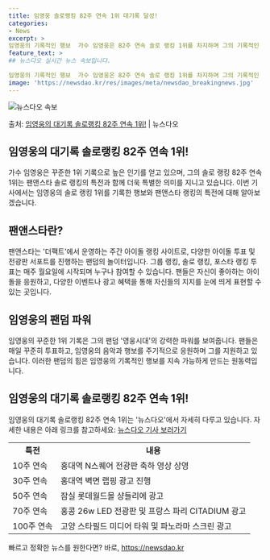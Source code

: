 ```yaml
---
title: 임영웅 솔로랭킹 82주 연속 1위 대기록 달성!
categories:
- News
excerpt: >
임영웅의 기록적인 행보  가수 임영웅은 82주 연속 솔로 랭킹 1위를 차지하며 그의 기록적인 행보를 계속 이…
feature_text: >
## 뉴스다오 실시간 뉴스 속보입니다.

임영웅의 기록적인 행보  가수 임영웅은 82주 연속 솔로 랭킹 1위를 차지하며 그의 기록적인 행보를 계속 이…
image: 'https://newsdao.kr/res/images/meta/newsdao_breakingnews.jpg'
---
```


![뉴스다오 속보](https://newsdao.kr/res/images/meta/newsdao_breakingnews.jpg)

<p>출처: <a href="https://newsdao.kr/4615" rel="dofollow">임영웅의 대기록 솔로랭킹 82주 연속 1위!</a> | 뉴스다오</p>

<h2 data-ke-size="size26"><b>임영웅의 대기록 솔로랭킹 82주 연속 1위!</b></h2>
<p data-ke-size="size16">가수 임영웅은 꾸준한 1위 기록으로 높은 인기를 얻고 있으며, 그의 솔로 랭킹 82주 연속 1위는 팬앤스타 솔로 랭킹의 특전과 함께 더욱 특별한 의미를 지니고 있습니다. 이번 기사에서는 임영웅의 솔로 랭킹 1위를 기록한 행보와 팬앤스타 랭킹의 특전에 대해 알아보겠습니다.</p>

<h2 data-ke-size="size26"><b>팬앤스타란?</b></h2>
<p data-ke-size="size16">팬앤스타는 '더팩트'에서 운영하는 주간 아이돌 랭킹 사이트로, 다양한 아이돌 투표 및 전광판 서포트를 진행하는 팬덤의 놀이터입니다. 그룹 랭킹, 솔로 랭킹, 포스타 랭킹 투표는 매주 월요일에 시작되며 누구나 참여할 수 있습니다. 팬들은 자신이 좋아하는 아이돌을 응원하고, 다양한 이벤트나 광고 혜택을 통해 자신들의 지지를 눈에 띄게 표현할 수 있는 곳입니다.</p>

<h2 data-ke-size="size26"><b>임영웅의 팬덤 파워</b></h2>
<p data-ke-size="size16">임영웅의 꾸준한 1위 기록은 그의 팬덤 '영웅시대'의 강력한 파워를 보여줍니다. 팬들은 매일 꾸준히 투표하고, 임영웅의 음악과 행보를 주기적으로 응원하며 그를 지원하고 있습니다. 이러한 팬덤의 힘은 임영웅의 기록적인 행보를 지속 가능하게 만드는 원동력입니다.</p>

<h2 data-ke-size="size26"><b>임영웅의 대기록 솔로랭킹 82주 연속 1위!</b></h2>
<p data-ke-size="size16">임영웅의 대기록 솔로랭킹 82주 연속 1위는 '뉴스다오'에서 자세히 다루고 있습니다. 자세한 내용은 아래 링크를 참고하세요: <a href="https://newsdao.kr/4615">뉴스다오 기사 보러가기</a></p>

<table>
  <tr>
    <td style="text-align: center; height: 17px;"><b>특전</b></td>
    <td style="text-align: center; height: 17px;"><b>내용</b></td>
  </tr>
  <tr>
    <td style="text-align: left;">10주 연속</td>
    <td style="text-align: left;">홍대역 N스퀘어 전광판 축하 영상 상영</td>
  </tr>
  <tr>
    <td style="text-align: left;">30주 연속</td>
    <td style="text-align: left;">홍대역 벽면 랩핑 광고 진행</td>
  </tr>
  <tr>
    <td style="text-align: left;">50주 연속</td>
    <td style="text-align: left;">잠실 롯데월드몰 샹들리에 광고</td>
  </tr>
  <tr>
    <td style="text-align: left;">70주 연속</td>
    <td style="text-align: left;">홍콩 26w LED 전광판 및 프랑스 파리 CITADIUM 광고</td>
  </tr>
  <tr>
    <td style="text-align: left;">100주 연속</td>
    <td style="text-align: left;">고양 스타필드 미디어 타워 및 파노라마 스크린 광고</td>
  </tr>
</table>
 

빠르고 정확한 뉴스를 원한다면? 바로, <a href="https://newsdao.kr" rel="dofollow">https://newsdao.kr</a>


    
